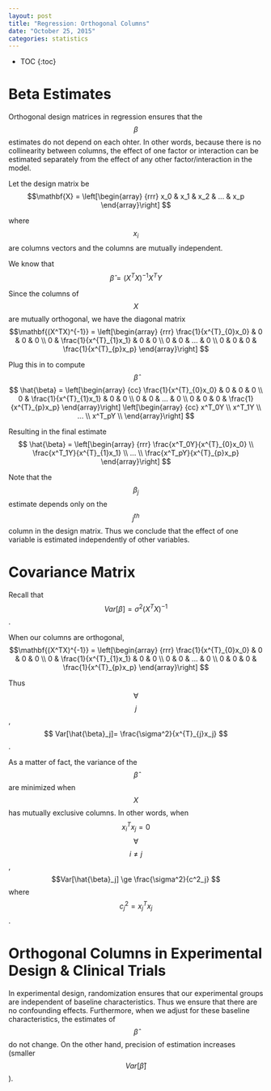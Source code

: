 ```yaml
---
layout: post
title: "Regression: Orthogonal Columns"
date: "October 25, 2015"
categories: statistics
---
```


* TOC
{:toc}



# Beta Estimates

Orthogonal design matrices in regression ensures that the $$\beta$$ estimates do not depend on each ohter. In other words, because there is no collinearity between columns, the effect of one factor or interaction can be estimated separately from the effect of any other factor/interaction in the model.

Let the design matrix be
$$\mathbf{X} = \left[\begin{array}
{rrr}
x_0 & x_1 & x_2 & ... & x_p
\end{array}\right]
$$

where $$x_i$$ are columns vectors and the columns are mutually independent.

We know that
$$ \hat{\beta} = (X^TX)^{-1}X^TY $$

Since the columns of $$X$$ are mutually orthogonal, we have the diagonal matrix
$$\mathbf{(X^TX)^{-1}} = \left[\begin{array}
{rrr}
\frac{1}{x^{T}_{0}x_0} & 0 & 0 & 0 \\
0 & \frac{1}{x^{T}_{1}x_1} & 0 & 0 \\
0 & 0 & ... & 0 \\
0 & 0 & 0 & \frac{1}{x^{T}_{p}x_p} 
\end{array}\right]
$$

Plug this in to compute $$ \hat{\beta} $$
$$ \hat{\beta} = \left[\begin{array}
{cc}
\frac{1}{x^{T}_{0}x_0} & 0 & 0 & 0 \\
0 & \frac{1}{x^{T}_{1}x_1} & 0 & 0 \\
0 & 0 & ... & 0 \\
0 & 0 & 0 & \frac{1}{x^{T}_{p}x_p} 
\end{array}\right]
\left[\begin{array}
{cc}
x^T_0Y \\
x^T_1Y \\
... \\
x^T_pY \\
\end{array}\right]
$$

Resulting in the final estimate
$$ \hat{\beta} = \left[\begin{array}
{rrr}
\frac{x^T_0Y}{x^{T}_{0}x_0}  \\
\frac{x^T_1Y}{x^{T}_{1}x_1}  \\
... \\
\frac{x^T_pY}{x^{T}_{p}x_p} 
\end{array}\right]
$$


Note that the $$\beta_j$$ estimate depends only on the $$j^{th}$$ column in the design matrix. Thus we conclude that the effect of one variable is estimated independently of other variables.

# Covariance Matrix
Recall that $$ Var[\beta] = \sigma^2 (X^TX)^{-1} $$.

When our columns are orthogonal,
$$\mathbf{(X^TX)^{-1}} = \left[\begin{array}
{rrr}
\frac{1}{x^{T}_{0}x_0} & 0 & 0 & 0 \\
0 & \frac{1}{x^{T}_{1}x_1} & 0 & 0 \\
0 & 0 & ... & 0 \\
0 & 0 & 0 & \frac{1}{x^{T}_{p}x_p} 
\end{array}\right]
$$

Thus $$\forall$$ $$j$$, $$ Var[\hat{\beta}_j]= \frac{\sigma^2}{x^{T}_{j}x_j} $$.

As a matter of fact, the variance of the $$\hat{\beta}$$ are minimized when $$X$$ has mutually exclusive columns. In other words, when $$x_i^Tx_j = 0$$ $$\forall$$ $$i \ne j$$, $$Var[\hat{\beta}_j] \ge \frac{\sigma^2}{c^2_j} $$ where $$c^2_j = x_j^Tx_j$$.


# Orthogonal Columns in Experimental Design & Clinical Trials
In experimental design, randomization ensures that our experimental groups are independent of baseline characteristics. Thus we ensure that there are no confounding effects. Furthermore, when we adjust for these baseline characteristics, the estimates of $$\hat{\beta}$$ do not change. On the other hand, precision of  estimation increases (smaller $$Var[\hat{\beta}]$$).


